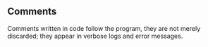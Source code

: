 ## Comments

Comments written in code follow the program, they are not merely
discarded; they appear in verbose logs and error messages.
